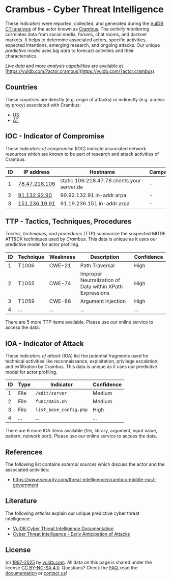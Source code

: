 # Crambus - Cyber Threat Intelligence

These _indicators_ were reported, collected, and generated during the [VulDB CTI analysis](https://vuldb.com/?kb.cti) of the actor known as [Crambus](https://vuldb.com/?actor.crambus). The _activity monitoring_ correlates data from social media, forums, chat rooms, and darknet markets. It helps to determine associated actors, specific activities, expected intentions, emerging research, and ongoing attacks. Our unique _predictive model_ uses _big data_ to forecast activities and their characteristics.

_Live data_ and more _analysis capabilities_ are available at [https://vuldb.com/?actor.crambus](https://vuldb.com/?actor.crambus)

## Countries

These _countries_ are directly (e.g. origin of attacks) or indirectly (e.g. access by proxy) associated with Crambus:

* [US](https://vuldb.com/?country.us)
* [AT](https://vuldb.com/?country.at)

## IOC - Indicator of Compromise

These _indicators of compromise_ (IOC) indicate associated network resources which are known to be part of research and attack activities of Crambus.

ID | IP address | Hostname | Campaign | Confidence
-- | ---------- | -------- | -------- | ----------
1 | [78.47.218.106](https://vuldb.com/?ip.78.47.218.106) | static.106.218.47.78.clients.your-server.de | - | High
2 | [91.132.92.90](https://vuldb.com/?ip.91.132.92.90) | 90.92.132.91.in-addr.arpa | - | High
3 | [151.236.19.91](https://vuldb.com/?ip.151.236.19.91) | 91.19.236.151.in-addr.arpa | - | High

## TTP - Tactics, Techniques, Procedures

_Tactics, techniques, and procedures_ (TTP) summarize the suspected MITRE ATT&CK techniques used by _Crambus_. This data is unique as it uses our predictive model for actor profiling.

ID | Technique | Weakness | Description | Confidence
-- | --------- | -------- | ----------- | ----------
1 | T1006 | CWE-21 | Path Traversal | High
2 | T1055 | CWE-74 | Improper Neutralization of Data within XPath Expressions | High
3 | T1059 | CWE-88 | Argument Injection | High
4 | ... | ... | ... | ...

There are 5 more TTP items available. Please use our online service to access the data.

## IOA - Indicator of Attack

These _indicators of attack_ (IOA) list the potential fragments used for technical activities like reconnaissance, exploitation, privilege escalation, and exfiltration by Crambus. This data is unique as it uses our predictive model for actor profiling.

ID | Type | Indicator | Confidence
-- | ---- | --------- | ----------
1 | File | `/edit/server` | Medium
2 | File | `func/main.sh` | Medium
3 | File | `list_base_config.php` | High
4 | ... | ... | ...

There are 6 more IOA items available (file, library, argument, input value, pattern, network port). Please use our online service to access the data.

## References

The following list contains _external sources_ which discuss the actor and the associated activities:

* https://www.security.com/threat-intelligence/crambus-middle-east-government

## Literature

The following _articles_ explain our unique predictive cyber threat intelligence:

* [VulDB Cyber Threat Intelligence Documentation](https://vuldb.com/?kb.cti)
* [Cyber Threat Intelligence - Early Anticipation of Attacks](https://www.scip.ch/en/?labs.20201022)

## License

(c) [1997-2025](https://vuldb.com/?kb.changelog) by [vuldb.com](https://vuldb.com/?kb.about). All data on this page is shared under the license [CC BY-NC-SA 4.0](https://creativecommons.org/licenses/by-nc-sa/4.0/). Questions? Check the [FAQ](https://vuldb.com/?kb.faq), read the [documentation](https://vuldb.com/?kb) or [contact us](https://vuldb.com/?contact)!
